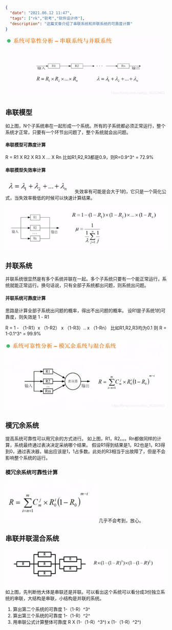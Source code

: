 ```json
{
  "date": "2021.06.12 11:47",
  "tags": ["rk","软考","软件设计师"],
  "description": "这篇文章介绍了串联系统和并联系统的可靠度计算"
}
```


![在这里插入图片描述](../../../assets/content/ruankao/sjs/2.18/01.png)
## 串联模型
如上图，N个子系统串在一起形成一个系统。所有的子系统都必须正常运行，整个系统才正常，只要有一个环节出问题了，整个系统就会出问题。

#### 串联模型可靠度计算
R = R1 X R2 X R3 X ... X Rn
比如R1,R2,R3都是0.9，则R=0.9^3^ = 72.9%

#### 串联模型失效率计算
![在这里插入图片描述](../../../assets/content/ruankao/sjs/2.18/02.png)
失效率有可能是会大于1的，它只是一个简化公式，当失效率极低的时候可以快速计算结果。

![在这里插入图片描述](../../../assets/content/ruankao/sjs/2.18/03.png)
## 并联系统
并联系统很显然是有多个系统并联在一起。多个子系统只要有一个能正常运行，系统就能正常运行。换句话说，只有全部子系统都出问题，则系统出问题。
#### 并联系统可靠度计算
思路是计算全部子系统出问题的概率，得出不出问题的概率。
设R1是子系统1的可靠度，则失效是 1 - R1

R = 1 - （1-R1）x （1-R2） x （1-R3）.. x （1-Rn）
比如R1,R2,R3均为0.1 则 R = 1-0.1^3^ = 99.9%

![在这里插入图片描述](../../../assets/content/ruankao/sjs/2.18/04.png)
## 模冗余系统
提高系统可靠性可以用冗余的方式进行。
如上图，R1，R2。。。Rn都做同样的计算，系统最终通过表决决定采纳哪个结果。
假设R1得到结果是1，R2也是1，R3得到0，通过表决器，输出应该是1，1占多数。此处的R3相当于出故障了，但是不会影响整个系统的运行。

### 模冗余系统可靠性计算
![在这里插入图片描述](../../../assets/content/ruankao/sjs/2.18/05.png)
几乎不会考到，放心。

## 串联并联混合系统
![在这里插入图片描述](../../../assets/content/ruankao/sjs/2.18/06.png)
如上图，先判断他大体是串联还是并联。可以看出这个系统可以看分成3份独立系统的串联，大结构是串联，小结构是并联的系统。
1. 算出第二个系统的可靠度 1-（1-R）^3^
2. 算出第三个系统的可靠度 1-（1-R）^2^
3. 用串联公式计算整体可靠度 R X (1-（1-R）^3^) x (1-（1-R）^2^)